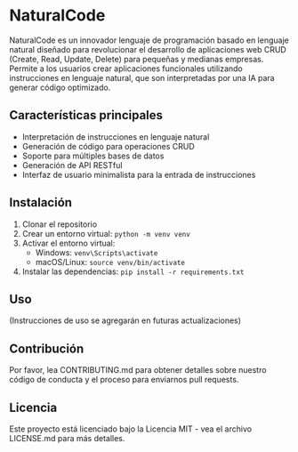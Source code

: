 # NaturalCode

NaturalCode es un innovador lenguaje de programación basado en lenguaje natural diseñado para revolucionar el desarrollo de aplicaciones web CRUD (Create, Read, Update, Delete) para pequeñas y medianas empresas. Permite a los usuarios crear aplicaciones funcionales utilizando instrucciones en lenguaje natural, que son interpretadas por una IA para generar código optimizado.

## Características principales

- Interpretación de instrucciones en lenguaje natural
- Generación de código para operaciones CRUD
- Soporte para múltiples bases de datos
- Generación de API RESTful
- Interfaz de usuario minimalista para la entrada de instrucciones

## Instalación

1. Clonar el repositorio
2. Crear un entorno virtual: `python -m venv venv`
3. Activar el entorno virtual:
   - Windows: `venv\Scripts\activate`
   - macOS/Linux: `source venv/bin/activate`
4. Instalar las dependencias: `pip install -r requirements.txt`

## Uso

(Instrucciones de uso se agregarán en futuras actualizaciones)

## Contribución

Por favor, lea CONTRIBUTING.md para obtener detalles sobre nuestro código de conducta y el proceso para enviarnos pull requests.

## Licencia

Este proyecto está licenciado bajo la Licencia MIT - vea el archivo LICENSE.md para más detalles.